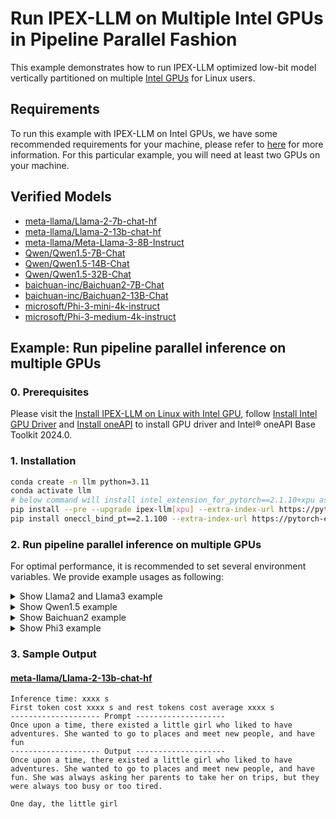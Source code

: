 # Run IPEX-LLM on Multiple Intel GPUs in Pipeline Parallel Fashion

This example demonstrates how to run IPEX-LLM optimized low-bit model vertically partitioned on multiple [Intel GPUs](../README.md) for Linux users.

## Requirements
To run this example with IPEX-LLM on Intel GPUs, we have some recommended requirements for your machine, please refer to [here](../README.md#recommended-requirements) for more information. For this particular example, you will need at least two GPUs on your machine.

## Verified Models
- [meta-llama/Llama-2-7b-chat-hf](./run_llama_arc_2_card.sh)
- [meta-llama/Llama-2-13b-chat-hf](./run_llama_arc_2_card.sh)
- [meta-llama/Meta-Llama-3-8B-Instruct](./run_llama_arc_2_card.sh)
- [Qwen/Qwen1.5-7B-Chat](./run_qwen1.5_arc_2_card.sh)
- [Qwen/Qwen1.5-14B-Chat](./run_qwen1.5_arc_2_card.sh)
- [Qwen/Qwen1.5-32B-Chat](./run_qwen1.5_arc_2_card.sh)
- [baichuan-inc/Baichuan2-7B-Chat](./run_baichuan2_arc_2_card.sh)
- [baichuan-inc/Baichuan2-13B-Chat](./run_baichuan2_arc_2_card.sh)
- [microsoft/Phi-3-mini-4k-instruct](./run_phi3_arc_2_card.sh)
- [microsoft/Phi-3-medium-4k-instruct](./run_phi3_arc_2_card.sh)


## Example: Run pipeline parallel inference on multiple GPUs

### 0. Prerequisites

Please visit the [Install IPEX-LLM on Linux with Intel GPU](https://ipex-llm.readthedocs.io/en/latest/doc/LLM/Quickstart/install_linux_gpu.html), follow [Install Intel GPU Driver](https://ipex-llm.readthedocs.io/en/latest/doc/LLM/Quickstart/install_linux_gpu.html#install-intel-gpu-driver) and [Install oneAPI](https://ipex-llm.readthedocs.io/en/latest/doc/LLM/Quickstart/install_linux_gpu.html#install-oneapi) to install GPU driver and Intel® oneAPI Base Toolkit 2024.0.

### 1. Installation

```bash
conda create -n llm python=3.11
conda activate llm
# below command will install intel_extension_for_pytorch==2.1.10+xpu as default
pip install --pre --upgrade ipex-llm[xpu] --extra-index-url https://pytorch-extension.intel.com/release-whl/stable/xpu/us/
pip install oneccl_bind_pt==2.1.100 --extra-index-url https://pytorch-extension.intel.com/release-whl/stable/xpu/us/
```

### 2. Run pipeline parallel inference on multiple GPUs

For optimal performance, it is recommended to set several environment variables. We provide example usages as following:

</details>

<details>
  <summary> Show Llama2 and Llama3 example </summary>

#### Run Llama-2-7b-chat-hf / Llama-2-13b-chat-hf / Meta-Llama-3-8B-Instruct on two Intel Arc A770

You could specify `--repo-id-or-model-path` in the test script to be the huggingface repo id for Llama2 / Llama3 to be downloaded, or the path to the huggingface checkpoint folder. Besides, you could change `NUM_GPUS` to the number of GPUs you have on your machine.

```bash
bash run_llama_arc_2_card.sh
```

</details>

</details>

<details>
  <summary> Show Qwen1.5 example </summary>

#### Run Qwen1.5-7B-Chat / Qwen1.5-14B-Chat / Qwen1.5-32B-Chat on two Intel Arc A770

You could specify `--repo-id-or-model-path` in the test script to be the huggingface repo id for Qwen1.5 to be downloaded, or the path to the huggingface checkpoint folder. Besides, you could change `NUM_GPUS` to the number of GPUs you have on your machine.

```bash
pip install transformers==4.37.0
bash run_qwen1.5_arc_2_card.sh
```

</details>

</details>

<details>
  <summary> Show Baichuan2 example </summary>

#### Run Baichuan2-7B-Chat / Baichuan2-13B-Chat on two Intel Arc A770

You could specify `--repo-id-or-model-path` in the test script to be the huggingface repo id for Baichuan2 to be downloaded, or the path to the huggingface checkpoint folder. Besides, you could change `NUM_GPUS` to the number of GPUs you have on your machine.

```bash
pip install transformers==4.37.0
bash run_baichuan2_arc_2_card.sh
```

</details>

</details>

<details>
  <summary> Show Phi3 example </summary>

#### Run Phi-3-mini-4k-instruct / Phi-3-medium-4k-instruct on two Intel Arc A770

You could specify `--repo-id-or-model-path` in the test script to be the huggingface repo id for Phi3 to be downloaded, or the path to the huggingface checkpoint folder. Besides, you could change `NUM_GPUS` to the number of GPUs you have on your machine.

```bash
pip install transformers==4.37.0
bash run_phi3_arc_2_card.sh
```

</details>

### 3. Sample Output
#### [meta-llama/Llama-2-13b-chat-hf](https://huggingface.co/meta-llama/Llama-2-13b-chat-hf)
```log
Inference time: xxxx s
First token cost xxxx s and rest tokens cost average xxxx s
-------------------- Prompt --------------------
Once upon a time, there existed a little girl who liked to have adventures. She wanted to go to places and meet new people, and have fun
-------------------- Output --------------------
Once upon a time, there existed a little girl who liked to have adventures. She wanted to go to places and meet new people, and have fun. She was always asking her parents to take her on trips, but they were always too busy or too tired.

One day, the little girl
```
